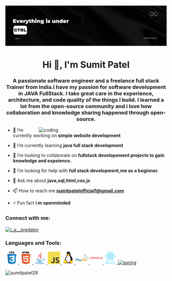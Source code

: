 ![logo](https://github.com/Sumitpatel29/Sumitpatel29/blob/main/Black%20Liquid%20Minimalist%20Daily%20Quotes%20LinkedIn%20Banner.png)
<h1 align="center">Hi 👋, I'm Sumit Patel</h1>
<h3 align="center">A passionate software engineer and a freelance full stack Trainer from India.I have my passion for software development in JAVA FullStack. I take great care in the experience, architecture, and code quality of the things I build. I learned a lot from the open-source community and i love how collaboration and knowledge sharing happened through open-source.</h3>

<img align="right" alt="coding" width="400" src="https://physicsgurukul.com/wp-content/uploads/2019/02/character-1.gif">

- 🔭 I’m currently working on **simple website development**

- 🌱 I’m currently learning **java full stack development**

- 👯 I’m looking to collaborate on **fullstack developement projects to gain knowledge and expeience.**

- 🤝 I’m looking for help with **full stack development,me as a beginner.**

- 💬 Ask me about **java,sql,html,css,js**

- 📫 How to reach me **sumitpatelofficial1@gmail.com**

- ⚡ Fun fact **i m openminded**

<h3 align="left">Connect with me:</h3>
<p align="left">
<a href="https://instagram.com/i_g__predator" target="blank"><img align="center" src="https://raw.githubusercontent.com/rahuldkjain/github-profile-readme-generator/master/src/images/icons/Social/instagram.svg" alt="i_g__predator" height="30" width="40" /></a>
</p>

<h3 align="left">Languages and Tools:</h3>
<p align="left"> <a href="https://www.w3schools.com/css/" target="_blank" rel="noreferrer"> <img src="https://raw.githubusercontent.com/devicons/devicon/master/icons/css3/css3-original-wordmark.svg" alt="css3" width="40" height="40"/> </a> <a href="https://www.w3.org/html/" target="_blank" rel="noreferrer"> <img src="https://raw.githubusercontent.com/devicons/devicon/master/icons/html5/html5-original-wordmark.svg" alt="html5" width="40" height="40"/> </a> <a href="https://www.java.com" target="_blank" rel="noreferrer"> <img src="https://raw.githubusercontent.com/devicons/devicon/master/icons/java/java-original.svg" alt="java" width="40" height="40"/> </a> <a href="https://developer.mozilla.org/en-US/docs/Web/JavaScript" target="_blank" rel="noreferrer"> <img src="https://raw.githubusercontent.com/devicons/devicon/master/icons/javascript/javascript-original.svg" alt="javascript" width="40" height="40"/> </a> <a href="https://www.linux.org/" target="_blank" rel="noreferrer"> <img src="https://raw.githubusercontent.com/devicons/devicon/master/icons/linux/linux-original.svg" alt="linux" width="40" height="40"/> </a> <a href="https://www.mysql.com/" target="_blank" rel="noreferrer"> <img src="https://raw.githubusercontent.com/devicons/devicon/master/icons/mysql/mysql-original-wordmark.svg" alt="mysql" width="40" height="40"/> </a> <a href="https://www.oracle.com/" target="_blank" rel="noreferrer"> <img src="https://raw.githubusercontent.com/devicons/devicon/master/icons/oracle/oracle-original.svg" alt="oracle" width="40" height="40"/> </a> <a href="https://reactjs.org/" target="_blank" rel="noreferrer"> <img src="https://raw.githubusercontent.com/devicons/devicon/master/icons/react/react-original-wordmark.svg" alt="react" width="40" height="40"/> </a> <a href="https://spring.io/" target="_blank" rel="noreferrer"> <img src="https://www.vectorlogo.zone/logos/springio/springio-icon.svg" alt="spring" width="40" height="40"/> </a> </p>

<p><img align="center" src="https://github-readme-stats.vercel.app/api/top-langs?username=sumitpatel29&show_icons=true&locale=en&layout=compact" alt="sumitpatel29" /></p>


